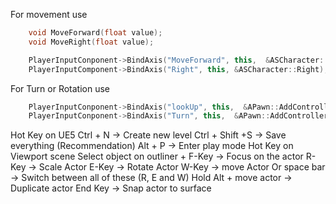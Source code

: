 For movement use 
```C++ title:In.h
	void MoveForward(float value);
	void MoveRight(float value);
```

``` C++ title:In.cppFile
	PlayerInputConponent->BindAxis("MoveForward", this,  &ASCharacter::MoveForward);
	PlayerInputComponent->BindAxis("Right", this, &ASCharacter::Right);	 
```

For Turn or Rotation use
``` C++ title:In.cppFile
	PlayerInputConponent->BindAxis("lookUp", this,  &APawn::AddControllerPitchInput); //For Y axis 
	PlayerInputConponent->BindAxis("Turn", this,  &APawn::AddControllerYawInput); //For X axis
```

Hot Key on UE5
	Ctrl + N -> Create new level
	Ctrl + Shift +S -> Save everything (Recommendation)
	Alt + P -> Enter play mode
Hot Key on Viewport scene
	Select object on outliner + F-Key -> Focus on the actor
	R-Key -> Scale Actor
	E-Key -> Rotate Actor
	W-Key -> move Actor
		Or space bar -> Switch between all of these (R, E and W)
	Hold Alt + move actor -> Duplicate actor
	End Key -> Snap actor to surface
	